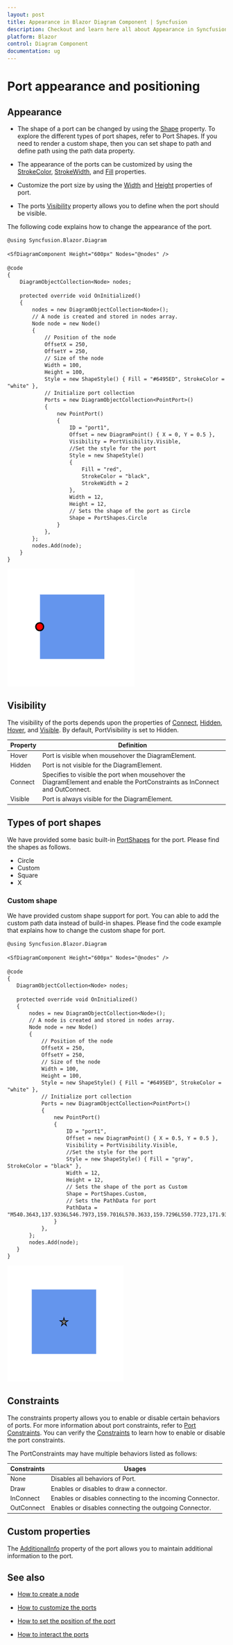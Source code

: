 ```yaml
---
layout: post
title: Appearance in Blazor Diagram Component | Syncfusion
description: Checkout and learn here all about Appearance in Syncfusion Blazor Diagram component and much more details.
platform: Blazor
control: Diagram Component
documentation: ug
---
```


# Port appearance and positioning

## Appearance

* The shape of a port can be changed by using the [Shape](https://help.syncfusion.com/cr/blazor/Syncfusion.Blazor.Diagram.Port.html#Syncfusion_Blazor_Diagram_Port_Shape) property. To explore the different types of port shapes, refer to Port Shapes. If you need to render a custom shape, then you can set shape to path and define path using the path data property.

* The appearance of the ports can be customized by using the [StrokeColor](https://help.syncfusion.com/cr/blazor/Syncfusion.Blazor.Diagram.ShapeStyle.html#Syncfusion_Blazor_Diagram_ShapeStyle_StrokeColor), [StrokeWidth](https://help.syncfusion.com/cr/blazor/Syncfusion.Blazor.Diagram.ShapeStyle.html#Syncfusion_Blazor_Diagram_ShapeStyle_StrokeWidth), and [Fill](https://help.syncfusion.com/cr/blazor/Syncfusion.Blazor.Diagram.ShapeStyle.html#Syncfusion_Blazor_Diagram_ShapeStyle_Fill) properties.

* Customize the port size by using the [Width](https://help.syncfusion.com/cr/blazor/Syncfusion.Blazor.Diagram.Port.html#Syncfusion_Blazor_Diagram_Port_Width) and [Height](https://help.syncfusion.com/cr/blazor/Syncfusion.Blazor.Diagram.Port.html#Syncfusion_Blazor_Diagram_Port_Height) properties of port.

* The ports [Visibility](https://help.syncfusion.com/cr/blazor/Syncfusion.Blazor.Diagram.Port.html#Syncfusion_Blazor_Diagram_Port_Visibility) property allows you to define when the port should be visible.

The following code explains how to change the appearance of the port.

```cshtml
@using Syncfusion.Blazor.Diagram

<SfDiagramComponent Height="600px" Nodes="@nodes" />

@code
{
    DiagramObjectCollection<Node> nodes;

    protected override void OnInitialized()
    {
        nodes = new DiagramObjectCollection<Node>();
        // A node is created and stored in nodes array.
        Node node = new Node()
        {
            // Position of the node
            OffsetX = 250,
            OffsetY = 250,
            // Size of the node
            Width = 100,
            Height = 100,
            Style = new ShapeStyle() { Fill = "#6495ED", StrokeColor = "white" },
            // Initialize port collection
            Ports = new DiagramObjectCollection<PointPort>()
            {
                new PointPort()
                {
                    ID = "port1",
                    Offset = new DiagramPoint() { X = 0, Y = 0.5 },
                    Visibility = PortVisibility.Visible,
                    //Set the style for the port
                    Style = new ShapeStyle()
                    { 
                        Fill = "red", 
                        StrokeColor = "black", 
                        StrokeWidth = 2
                    },
                    Width = 12,
                    Height = 12,
                    // Sets the shape of the port as Circle 
                    Shape = PortShapes.Circle
                }
            },
        };
        nodes.Add(node);
    }
}
```

![Appearance](../images/port_Appearance.png)

## Visibility

The visibility of the ports depends upon the properties of [Connect](https://help.syncfusion.com/cr/blazor/Syncfusion.Blazor.Diagram.PortVisibility.html#Syncfusion_Blazor_Diagram_PortVisibility_Connect), [Hidden](https://help.syncfusion.com/cr/blazor/Syncfusion.Blazor.Diagram.PortVisibility.html#Syncfusion_Blazor_Diagram_PortVisibility_Hidden), [Hover](https://help.syncfusion.com/cr/blazor/Syncfusion.Blazor.Diagram.PortVisibility.html#Syncfusion_Blazor_Diagram_PortVisibility_Hover), and [Visible](https://help.syncfusion.com/cr/blazor/Syncfusion.Blazor.Diagram.PortVisibility.html#Syncfusion_Blazor_Diagram_PortVisibility_Visible). By default, PortVisibility is set to Hidden.

| Property | Definition |
|---|---|
| Hover | Port is visible when mousehover the DiagramElement. |
| Hidden | Port is not visible for the DiagramElement. |
| Connect | Specifies to visible the port when mousehover the DiagramElement and enable the PortConstraints as InConnect and OutConnect. |
| Visible | Port is always visible for the DiagramElement. |

## Types of port shapes

We have provided some basic built-in [PortShapes](https://help.syncfusion.com/cr/blazor/Syncfusion.Blazor.Diagram.PortShapes.html) for the port. Please find the shapes as follows.

* Circle
* Custom
* Square
* X

### Custom shape

 We have provided custom shape support for port. You can able to add the custom path data instead of build-in shapes. Please find the code example that explains how to change the custom shape for port.

 ```cshtml
@using Syncfusion.Blazor.Diagram

<SfDiagramComponent Height="600px" Nodes="@nodes" />

@code
{
    DiagramObjectCollection<Node> nodes;

    protected override void OnInitialized()
    {
        nodes = new DiagramObjectCollection<Node>();
        // A node is created and stored in nodes array.
        Node node = new Node()
        {
            // Position of the node
            OffsetX = 250,
            OffsetY = 250,
            // Size of the node
            Width = 100,
            Height = 100,
            Style = new ShapeStyle() { Fill = "#6495ED", StrokeColor = "white" },
            // Initialize port collection
            Ports = new DiagramObjectCollection<PointPort>()
            {
                new PointPort()
                {
                    ID = "port1",
                    Offset = new DiagramPoint() { X = 0.5, Y = 0.5 },
                    Visibility = PortVisibility.Visible,
                    //Set the style for the port
                    Style = new ShapeStyle() { Fill = "gray", StrokeColor = "black" },
                    Width = 12, 
                    Height = 12,
                    // Sets the shape of the port as Custom 
                    Shape = PortShapes.Custom,
                    // Sets the PathData for port
                    PathData = "M540.3643,137.9336L546.7973,159.7016L570.3633,159.7296L550.7723,171.9366L558.9053,194.9966L540.3643,179.4996L521.8223,194.9966L529.9553,171.9366L510.3633,159.7296L533.9313,159.7016L540.3643,137.9336z"
                }
            },
        };
        nodes.Add(node);
    }
}
```

![Port Drag](../images/port_customport.png)

## Constraints

The constraints property allows you to enable or disable certain behaviors of ports. For more information about port constraints, refer to [Port Constraints](https://help.syncfusion.com/cr/blazor/Syncfusion.Blazor.Diagram.PortConstraints.html). You can verify the [Constraints](https://blazor.syncfusion.com/documentation/diagram-component/constraints) to learn how to enable or disable the port constraints.

The PortConstraints may have multiple behaviors listed as follows:

| Constraints | Usages |
|---|---|
| None |Disables all behaviors of Port. |
| Draw |Enables or disables to draw a connector. |
| InConnect |Enables or disables connecting to the incoming Connector.  |
| OutConnect | Enables or disables connecting the outgoing Connector. |

## Custom properties

The [AdditionalInfo](https://help.syncfusion.com/cr/blazor/Syncfusion.Blazor.Diagram.Port.html#Syncfusion_Blazor_Diagram_Port_AdditionalInfo) property of the port allows you to maintain additional information to the port.

## See also

* [How to create a node](../nodes/nodes)

* [How to customize the ports](./appearance)

* [How to set the position of the port](./positioning)

* [How to interact the ports](./interaction)
